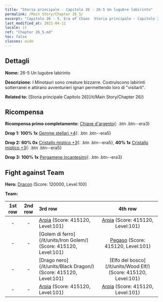 ```yaml
---
title: "Storia principale - Capitolo 26 - 26-5 Un lugubre labirinto"
permalink: /Main Story/Chapter 26_5/
excerpt: "Capitolo 26 - 5. Era of Chaos  Storia principale - Capitolo 26_5. 26-5 Un lugubre labirinto"
last_modified_at: 2021-04-11
locale: it
ref: "Chapter 26_5.md"
toc: false
classes: wide
---
```


## Dettagli

 **Nome:** 26-5 Un lugubre labirinto

 **Descrizione:** I Minotauri sono creature bizzarre. Costruiscono labirinti sotterranei e attirano avventurieri ignari permettendo loro di \"visitarli\".

 **Related to:** [Storia principale Capitolo 26](/it/Main Story/Chapter 26/)

## Ricompensa

 **Ricompensa primo completamento:** [Chiave d'argento](/it/Items/con_693/){: .btn .btn--era3}

 **Drop 1:** **100% 1x** [Gemme stellari +4](/it/Items/mat_93/){: .btn .btn--era5}

 **Drop 2:** **60% 0x** [Cristallo mistico +3](/it/Items/mat_87/){: .btn .btn--era5}, **40% 1x** [Cristallo mistico +3](/it/Items/mat_87/){: .btn .btn--era5}

 **Drop 3:** **100% 1x** [Pergamene incantesimi](/it/Items/con_694/){: .btn .btn--era3}


## Fight against Team
 **Hero:** [Dracon](/it/heroes/Dracon/) (Score: 120000, Level:100)

 **Team:**


  | 1st row | 2nd row | 3rd row | 4th row |
  |:----:|:----:|:----|:----:|
  | - | - | [Arpia](/it/units/Harpy/) (Score: 415120, Level:101)  | [Arpia](/it/units/Harpy/) (Score: 415120, Level:101)  |
  | - | - | [Golem di ferro](/it/units/Iron Golem/) (Score: 415120, Level:101)  | [Pegaso](/it/units/Pegasus/) (Score: 415120, Level:101)  |
  | - | - | [Drago nero](/it/units/Black Dragon/) (Score: 415120, Level:101)  | [Elfo del bosco](/it/units/Wood Elf/) (Score: 415120, Level:101)  |
  | - | - | [Arpia](/it/units/Harpy/) (Score: 415120, Level:101)  | [Arpia](/it/units/Harpy/) (Score: 415120, Level:101)  |


